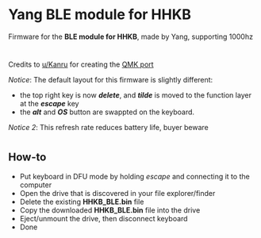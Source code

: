 # Yang BLE module for HHKB
Firmware for the **BLE module for HHKB**, made by Yang, supporting 1000hz
#
Credits to [u/Kanru](https://www.reddit.com/user/kanru/) for creating the [QMK port](https://github.com/kanru/qmk_firmware/tree/hhkb_yang/keyboards/hhkb/yang)

*Notice*: The default layout for this firmware is slightly different: 
* the top right key is now ***delete***, and ***tilde*** is moved to the function layer at the ***escape*** key
* the ***alt*** and ***OS*** button are swappted on the keyboard.

*Notice 2*: This refresh rate reduces battery life, buyer beware
#
## How-to
* Put keyboard in DFU mode by holding *escape* and connecting it to the computer
* Open the drive that is discovered in your file explorer/finder
* Delete the existing **HHKB_BLE.bin** file
* Copy the downloaded **HHKB_BLE.bin** file into the drive
* Eject/unmount the drive, then disconnect keyboard
* Done


